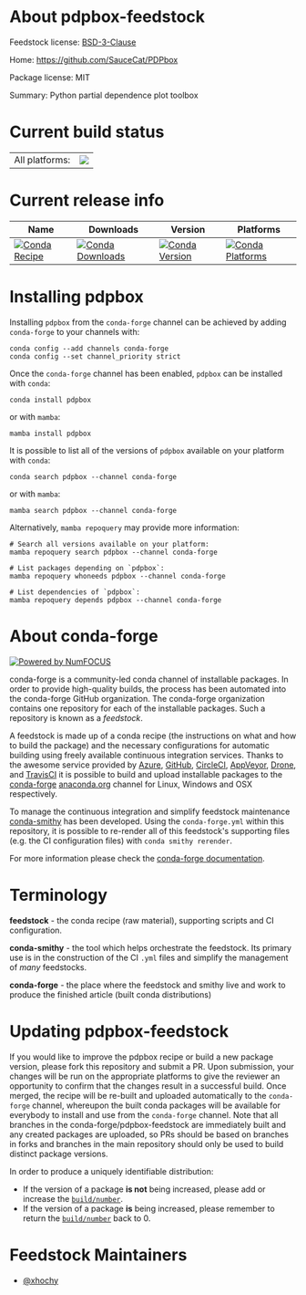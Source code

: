 About pdpbox-feedstock
======================

Feedstock license: [BSD-3-Clause](https://github.com/conda-forge/pdpbox-feedstock/blob/main/LICENSE.txt)

Home: https://github.com/SauceCat/PDPbox

Package license: MIT

Summary: Python partial dependence plot toolbox

Current build status
====================


<table><tr><td>All platforms:</td>
    <td>
      <a href="https://dev.azure.com/conda-forge/feedstock-builds/_build/latest?definitionId=7135&branchName=main">
        <img src="https://dev.azure.com/conda-forge/feedstock-builds/_apis/build/status/pdpbox-feedstock?branchName=main">
      </a>
    </td>
  </tr>
</table>

Current release info
====================

| Name | Downloads | Version | Platforms |
| --- | --- | --- | --- |
| [![Conda Recipe](https://img.shields.io/badge/recipe-pdpbox-green.svg)](https://anaconda.org/conda-forge/pdpbox) | [![Conda Downloads](https://img.shields.io/conda/dn/conda-forge/pdpbox.svg)](https://anaconda.org/conda-forge/pdpbox) | [![Conda Version](https://img.shields.io/conda/vn/conda-forge/pdpbox.svg)](https://anaconda.org/conda-forge/pdpbox) | [![Conda Platforms](https://img.shields.io/conda/pn/conda-forge/pdpbox.svg)](https://anaconda.org/conda-forge/pdpbox) |

Installing pdpbox
=================

Installing `pdpbox` from the `conda-forge` channel can be achieved by adding `conda-forge` to your channels with:

```
conda config --add channels conda-forge
conda config --set channel_priority strict
```

Once the `conda-forge` channel has been enabled, `pdpbox` can be installed with `conda`:

```
conda install pdpbox
```

or with `mamba`:

```
mamba install pdpbox
```

It is possible to list all of the versions of `pdpbox` available on your platform with `conda`:

```
conda search pdpbox --channel conda-forge
```

or with `mamba`:

```
mamba search pdpbox --channel conda-forge
```

Alternatively, `mamba repoquery` may provide more information:

```
# Search all versions available on your platform:
mamba repoquery search pdpbox --channel conda-forge

# List packages depending on `pdpbox`:
mamba repoquery whoneeds pdpbox --channel conda-forge

# List dependencies of `pdpbox`:
mamba repoquery depends pdpbox --channel conda-forge
```


About conda-forge
=================

[![Powered by
NumFOCUS](https://img.shields.io/badge/powered%20by-NumFOCUS-orange.svg?style=flat&colorA=E1523D&colorB=007D8A)](https://numfocus.org)

conda-forge is a community-led conda channel of installable packages.
In order to provide high-quality builds, the process has been automated into the
conda-forge GitHub organization. The conda-forge organization contains one repository
for each of the installable packages. Such a repository is known as a *feedstock*.

A feedstock is made up of a conda recipe (the instructions on what and how to build
the package) and the necessary configurations for automatic building using freely
available continuous integration services. Thanks to the awesome service provided by
[Azure](https://azure.microsoft.com/en-us/services/devops/), [GitHub](https://github.com/),
[CircleCI](https://circleci.com/), [AppVeyor](https://www.appveyor.com/),
[Drone](https://cloud.drone.io/welcome), and [TravisCI](https://travis-ci.com/)
it is possible to build and upload installable packages to the
[conda-forge](https://anaconda.org/conda-forge) [anaconda.org](https://anaconda.org/)
channel for Linux, Windows and OSX respectively.

To manage the continuous integration and simplify feedstock maintenance
[conda-smithy](https://github.com/conda-forge/conda-smithy) has been developed.
Using the ``conda-forge.yml`` within this repository, it is possible to re-render all of
this feedstock's supporting files (e.g. the CI configuration files) with ``conda smithy rerender``.

For more information please check the [conda-forge documentation](https://conda-forge.org/docs/).

Terminology
===========

**feedstock** - the conda recipe (raw material), supporting scripts and CI configuration.

**conda-smithy** - the tool which helps orchestrate the feedstock.
                   Its primary use is in the construction of the CI ``.yml`` files
                   and simplify the management of *many* feedstocks.

**conda-forge** - the place where the feedstock and smithy live and work to
                  produce the finished article (built conda distributions)


Updating pdpbox-feedstock
=========================

If you would like to improve the pdpbox recipe or build a new
package version, please fork this repository and submit a PR. Upon submission,
your changes will be run on the appropriate platforms to give the reviewer an
opportunity to confirm that the changes result in a successful build. Once
merged, the recipe will be re-built and uploaded automatically to the
`conda-forge` channel, whereupon the built conda packages will be available for
everybody to install and use from the `conda-forge` channel.
Note that all branches in the conda-forge/pdpbox-feedstock are
immediately built and any created packages are uploaded, so PRs should be based
on branches in forks and branches in the main repository should only be used to
build distinct package versions.

In order to produce a uniquely identifiable distribution:
 * If the version of a package **is not** being increased, please add or increase
   the [``build/number``](https://docs.conda.io/projects/conda-build/en/latest/resources/define-metadata.html#build-number-and-string).
 * If the version of a package **is** being increased, please remember to return
   the [``build/number``](https://docs.conda.io/projects/conda-build/en/latest/resources/define-metadata.html#build-number-and-string)
   back to 0.

Feedstock Maintainers
=====================

* [@xhochy](https://github.com/xhochy/)

